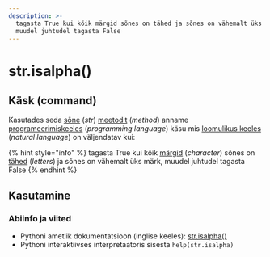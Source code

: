 ```yaml
---
description: >-
  tagasta True kui kõik märgid sõnes on tähed ja sõnes on vähemalt üks märk,
  muudel juhtudel tagasta False
---
```


# str.isalpha\(\)

## Käsk \(command\)

Kasutades seda [sõne](../) \(_str_\) [meetodit](../../../../terminid/sonastik/meetod-method.md) \(_method_\) anname [programeerimiskeeles](../../../../terminid/sonastik/programmeerimiskeel-programming-language.md) \(_programming language_\) käsu mis [loomulikus keeles](../../../../terminid/sonastik/loomulik-keel-natural-language.md) \(_natural language_\) on väljendatav kui: 

{% hint style="info" %}
tagasta True kui kõik [märgid](../../../../terminid/sonastik/maerk-character.md) \(_character_\) sõnes on [tähed](../../../../terminid/sonastik/taeht-letter.md) \(_letters_\) ja sõnes on vähemalt üks märk, muudel juhtudel tagasta False
{% endhint %}

## Kasutamine

### Abiinfo ja viited

* Pythoni ametlik dokumentatsioon \(inglise keeles\): [str.isalpha\(\)](https://docs.python.org/3/library/stdtypes.html#str.isalpha)
* Pythoni interaktiivses interpretaatoris sisesta `help(str.isalpha)`


